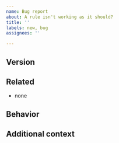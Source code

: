 ```yaml
---
name: Bug report
about: A rule isn't working as it should?
title: ''
labels: new, bug
assignees: ''

---
```


<!-- ✨ Thanks for reporting a bug! ➡️ Please don't ignore this template -->

## Version
<!-- Specify version of plugin -->

## Related
- none
<!-- Specify related rule / util / ... -->

## Behavior

<!-- 
### Expected
A clear and concise description of what you expected to happen.
-->

<!-- 
### Actual
A clear and concise description of what the bug is.
-->

<!-- 
### Repro steps
Steps to reproduce the behavior:
1. Go to '...'
2. Click on '....'
3. Scroll down to '....'
4. See error 
-->


## Additional context
<!-- Add any other context about the problem here, any screenshots to help explain your problem -->
